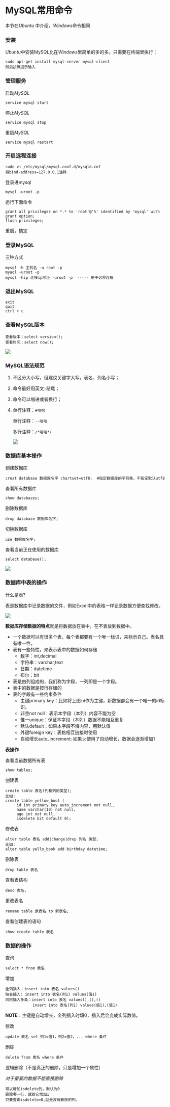 # MySQL常用命令

本节在*Ubuntu* 中介绍，*Windows*命令相同

### 安装

*Ubuntu*中安装MySQL比在*Windows*里简单的多的多。只需要在终端里执行：

```
sudo apt-get install mysql-server mysql-client
然后按照提示输入
```

### 管理服务

启动*MySQL*

```
service mysql start
```

停止*MySQL*

```
service mysql stop
```

重启*MySQL*

```
service mysql restart
```

### 开启远程连接

```
sudo vi /etc/mysql/mysql.conf.d/mysqld.cnf
将bind-address=127.0.0.1注释
```

登录进mysql

```
mysql -uroot -p
```

运行下面命令

```
grant all privileges on *.* to 'root'@'%' identified by 'mysql' with grant option;
flush privileges;
```

重启，搞定

### 登录MySQL

三种方式

```
mysql -h 主机名 -u root -p
myaql -uroot -p
mysql -hip 连接ip地址 -uroot -p  ----- 用于远程连接
```

### 退出MySQL

```
exit
quit
ctrl + c 
```

### 查看MySQL版本

```
查看版本：select version();
查看时间：select now();
```

![](images/0201.png)

### MySQL语法规范

1. 不区分大小写，但建议关键字大写，表名、列名小写；

2. 命令最好用英文`;`结尾；

3. 命令可以缩进或者换行；

4. 单行注释：`#哈哈`

    单行注释：`--哈哈`

    多行注释：`/*哈哈*/`

    ![](images/0202.png)

### 数据库基本操作

创建数据库

```
creat database 数据库名字 chartset=utf8;  #指定数据库的字符集，不指定默认utf8
```

查看所有数据库

```
show databases;
```

删除数据库

```
drop database 数据库名字;
```

切换数据库

```
use 数据库名字;
```

查看当前正在使用的数据库

```
select database();
```

![](images/0203.png)

### 数据库中表的操作

什么是表?

表是数据库中记录数据的文件，例如Excel中的表格一样记录数据方便查找修改。

![](images/0204.png)

**数据库存储数据的特点**就是将数据放在表中，在不表放到数据中。

* 一个数据可以有很多个表，每个表都要有一个唯一标识，来标示自己。表名具有唯一性。
* 表有一些特性，来表示表中的数据如何存储
    * 数字：int,decimal
    * 字符串：varchar,text
    * 日期：datetime
    * 布尔：bit
* 表是由列组成的，我们称为字段，一列即是一个字段。
* 表中的数据是按行存储的
* 表的字段有一些约束条件
    * 主键primary key：比如将上图`id`作为主键，新数据都会有一个唯一的id标识。
    * 非空not null：表示本字段（本列）内容不能为空
    * 惟一unique：保证本字段（本列）数据不能相互重复
    * 默认default：如果本字段不填内容，用默认值
    * 外键foreign key：表格相互链接时使用
    * 自动增长auto_increment: 如果`id`使用了自动增长，数据会逐渐增加1

**表操作**

查看当前数据所有表

```
show tables;
```

创建表

```
create table 表名(列和列的类型);
比如：
create table yellow_bool (
     id int primary key auto_increment not null,
     name varchar(10) not null,
     age int not null,
     isdelete bit default 0);
```

修改表

```
alter table 表名 add|change|drop 列名 类型;
比如：
alter table yello_book add birthday datetime;
```

删除表

```
drop table 表名
```

查看表结构

```
desc 表名;
```

更改表名

```
rename table 原表名 to 新表名;
```

查看创建表的语句

```
show create table 表名
```

### 数据的操作

查询

```
select * from 表名
```

增加

```
全列插入：insert into 表名 values()
缺省插入: insert into 表名(列1) values(值1)
同时插入多条：insert into 表名 values(),(),()
			insert into 表名(列1) values(值1),(值1)
```

**NOTE**：主键是自动增长，全列插入时填0，插入后会变成实际数值。

修改

```
update 表名 set 列1=值1，列2=值2，... where 条件
```

删除

```
delete from 表名 where 条件
```

逻辑删除（不是真正的删除，只是增加一个属性）

*对于重要的数据不能直接删除*

```
可以增加isdelete列，默认为0
删除哪一行，就给它增加1
只要查询isdelete=0,就是没有删除的列。
```



